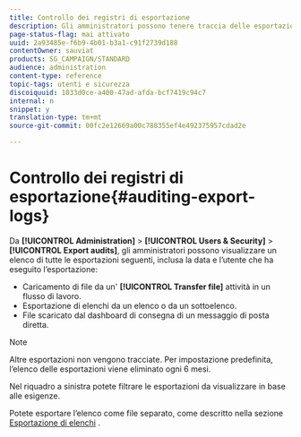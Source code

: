 ```yaml
---
title: Controllo dei registri di esportazione
description: Gli amministratori possono tenere traccia delle esportazioni effettuate da Adobe Campaign.
page-status-flag: mai attivato
uuid: 2a93485e-f6b9-4b01-b3a1-c91f2739d188
contentOwner: sauviat
products: SG_CAMPAIGN/STANDARD
audience: administration
content-type: reference
topic-tags: utenti e sicurezza
discoiquuid: 1033d0ce-a400-47ad-afda-bcf7419c94c7
internal: n
snippet: y
translation-type: tm+mt
source-git-commit: 00fc2e12669a00c788355ef4e492375957cdad2e

---
```



# Controllo dei registri di esportazione{#auditing-export-logs}

Da **[!UICONTROL Administration]** &gt; **[!UICONTROL Users & Security]** &gt; **[!UICONTROL Export audits]**, gli amministratori possono visualizzare un elenco di tutte le esportazioni seguenti, inclusa la data e l’utente che ha eseguito l’esportazione:

* Caricamento di file da un' **[!UICONTROL Transfer file]** attività in un flusso di lavoro.
* Esportazione di elenchi da un elenco o da un sottoelenco.
* File scaricato dal dashboard di consegna di un messaggio di posta diretta.

>[!NOTE]
>
>Altre esportazioni non vengono tracciate. Per impostazione predefinita, l’elenco delle esportazioni viene eliminato ogni 6 mesi.

Nel riquadro a sinistra potete filtrare le esportazioni da visualizzare in base alle esigenze.

Potete esportare l’elenco come file separato, come descritto nella sezione [Esportazione di elenchi](../../automating/using/exporting-lists.md) .
